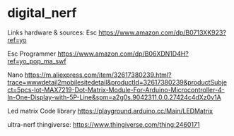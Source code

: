 # digital_nerf


Links hardware & sources:
Esc
https://www.amazon.com/dp/B0713XK923?ref=yo

Esc Programmer
https://www.amazon.com/dp/B06XDN1D4H?ref=yo_pop_ma_swf

Nano
https://m.aliexpress.com/item/32617380239.html?trace=wwwdetail2mobilesitedetail&productId=32617380239&productSubject=5pcs-lot-MAX7219-Dot-Matrix-Module-For-Arduino-Microcontroller-4-In-One-Display-with-5P-Line&spm=a2g0s.9042311.0.0.27424c4dXz0v1A

Led matrix Code library
https://playground.arduino.cc/Main/LEDMatrix

ultra-nerf thingiverse:
https://www.thingiverse.com/thing:2460171
